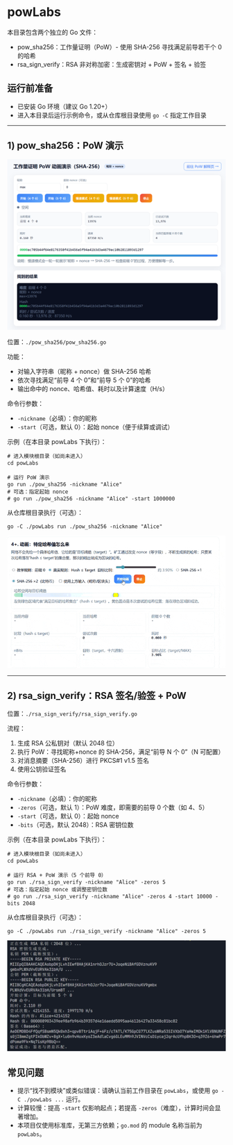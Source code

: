



# powLabs

本目录包含两个独立的 Go 文件：
- pow_sha256：工作量证明（PoW）- 使用 SHA-256 寻找满足前导若干个 0 的哈希
- rsa_sign_verify：RSA 非对称加密：生成密钥对 + PoW + 签名 + 验签

## 运行前准备
- 已安装 Go 环境（建议 Go 1.20+）
- 进入本目录后运行示例命令，或从仓库根目录使用 `go -C` 指定工作目录

---

## 1) pow_sha256：PoW 演示

![](/powLabs/image/1.png)

位置：`./pow_sha256/pow_sha256.go`

功能：
- 对输入字符串（昵称 + nonce）做 SHA-256 哈希
- 依次寻找满足“前导 4 个 0”和“前导 5 个 0”的哈希
- 输出命中的 nonce、哈希值、耗时以及计算速度（H/s）

命令行参数：
- `-nickname`（必填）：你的昵称
- `-start`（可选，默认 0）：起始 nonce（便于续算或调试）

示例（在本目录 powLabs 下执行）：
```
# 进入模块根目录（如尚未进入）
cd powLabs

# 运行 PoW 演示
go run ./pow_sha256 -nickname "Alice"
# 可选：指定起始 nonce
# go run ./pow_sha256 -nickname "Alice" -start 1000000
```

从仓库根目录执行（可选）：
```
go -C ./powLabs run ./pow_sha256 -nickname "Alice"
```



![](/powLabs/image/2.gif)

---

## 2) rsa_sign_verify：RSA 签名/验签 + PoW
位置：`./rsa_sign_verify/rsa_sign_verify.go`

流程：
1. 生成 RSA 公私钥对（默认 2048 位）
2. 执行 PoW：寻找昵称+nonce 的 SHA-256，满足“前导 N 个 0”（N 可配置）
3. 对消息摘要（SHA-256）进行 PKCS#1 v1.5 签名
4. 使用公钥验证签名

命令行参数：
- `-nickname`（必填）：你的昵称
- `-zeros`（可选，默认 1）：PoW 难度，即需要的前导 0 个数（如 4、5）
- `-start`（可选，默认 0）：起始 nonce
- `-bits`（可选，默认 2048）：RSA 密钥位数

示例（在本目录 powLabs 下执行）：
```
# 进入模块根目录（如尚未进入）
cd powLabs

# 运行 RSA + PoW 演示（5 个前导 0）
go run ./rsa_sign_verify -nickname "Alice" -zeros 5
# 可选：指定起始 nonce 或调整密钥位数
# go run ./rsa_sign_verify -nickname "Alice" -zeros 4 -start 10000 -bits 2048
```

从仓库根目录执行（可选）：
```
go -C ./powLabs run ./rsa_sign_verify -nickname "Alice" -zeros 5
```

![](/powLabs/image/3.png)





## 常见问题
- 提示“找不到模块”或类似错误：请确认当前工作目录在 `powLabs`，或使用 `go -C ./powLabs ...` 运行。
- 计算较慢：提高 `-start` 仅影响起点；若提高 `-zeros`（难度），计算时间会显著增加。
- 本项目仅使用标准库，无第三方依赖；`go.mod` 的 module 名称当前为 `powLabs`。